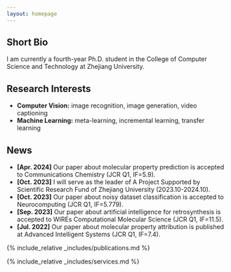 ```yaml
---
layout: homepage
---
```


## Short Bio

I am currently a fourth-year Ph.D. student in the College of Computer Science and Technology at Zhejiang University.

## Research Interests

- **Computer Vision:** image recognition, image generation, video captioning
- **Machine Learning:** meta-learning, incremental learning, transfer learning

## News

- **[Apr. 2024]** Our paper about molecular property prediction is accepted to Communications Chemistry (JCR Q1, IF=5.9).
- **[Oct. 2023]** I will serve as the leader of A Project Supported by Scientific Research Fund of Zhejiang University (2023.10-2024.10).
- **[Oct. 2023]** Our paper about noisy dataset classification is accepted to Neurocomputing (JCR Q1, IF=5.779).
- **[Sep. 2023]** Our paper about artificial intelligence for retrosynthesis is accepted to WIREs Computational Molecular Science (JCR Q1, IF=11.5).
- **[Jul. 2022]** Our paper about molecular property attribution is published at Advanced Intelligent Systems (JCR Q1, IF=7.4).

{% include_relative _includes/publications.md %}

{% include_relative _includes/services.md %}
